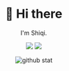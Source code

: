 <h1 align="center">👋 Hi there</h1>

<p align="center">I'm Shiqi.</p>

<p align="center">
<img src="https://komarev.com/ghpvc/?username=lolimay&color=green" />
<img src="http://img.shields.io/badge/Open%20Source-%E2%9D%A4-green" />
</p>

<p align="center"> <img src="https://github-readme-stats.vercel.app/api?username=lolimay&show_icons=true&hide_title=true&bg_color=ffffff&hide_border=true" alt="github stat" /> </p>
